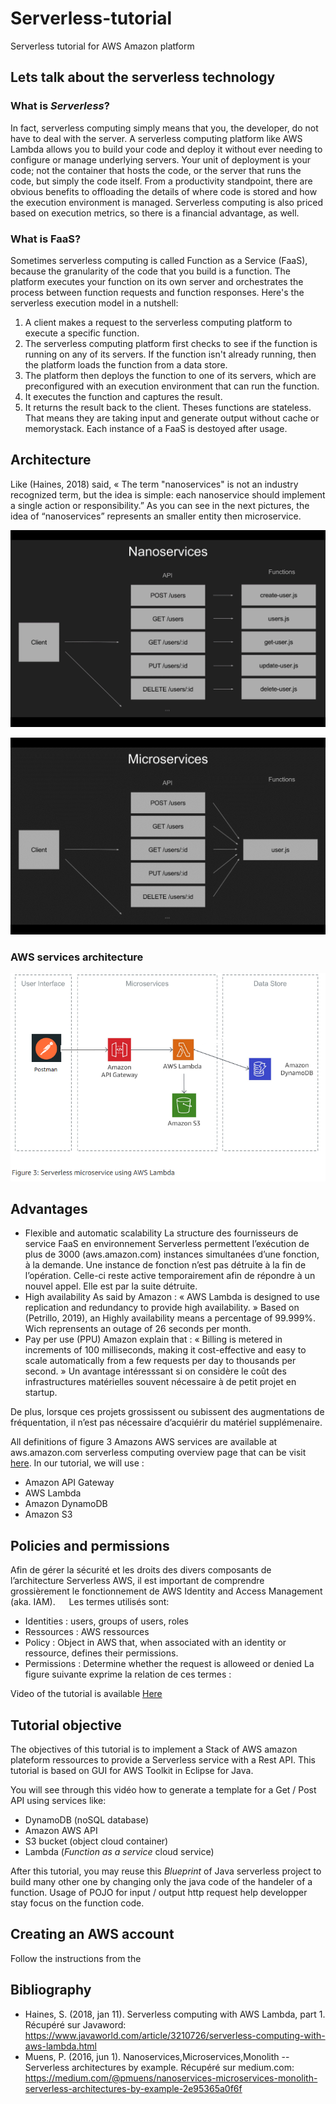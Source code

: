 # Serverless-tutorial
Serverless tutorial for AWS Amazon platform

## Lets talk about the serverless technology

### What is *Serverless*?

In fact, serverless computing simply means that you, the developer, do not have to deal with the server. A serverless computing platform like AWS Lambda allows you to build your code and deploy it without ever needing to configure or manage underlying servers. Your unit of deployment is your code; not the container that hosts the code, or the server that runs the code, but simply the code itself. From a productivity standpoint, there are obvious benefits to offloading the details of where code is stored and how the execution environment is managed. Serverless computing is also priced based on execution metrics, so there is a financial advantage, as well. 

### What is FaaS?

Sometimes serverless computing is called Function as a Service (FaaS), because the granularity of the code that you build is a function. The platform executes your function on its own server and orchestrates the process between function requests and function responses.
Here's the serverless execution model in a nutshell:
1.	A client makes a request to the serverless computing platform to execute a specific function.
2.	The serverless computing platform first checks to see if the function is running on any of its servers. If the function isn't already running, then the platform loads the function from a data store.
3.	The platform then deploys the function to one of its servers, which are preconfigured with an execution environment that can run the function.
4.	It executes the function and captures the result.
5.	It returns the result back to the client.
Theses functions are stateless. That means they are taking input and generate output without cache or memorystack. Each instance of a FaaS is destoyed after usage.

## Architecture

Like (Haines, 2018) said, « The term "nanoservices" is not an industry recognized term, but the idea is simple: each nanoservice should implement a single action or responsibility.”
As you can see in the next pictures, the idea of “nanoservices” represents an smaller entity then microservice. 

![Nanoservice example](https://github.com/team35mazda/Serverless-tutorial/blob/master/Tutorial%20assets/nanoservices.png)

![Microservice example](https://github.com/team35mazda/Serverless-tutorial/blob/master/Tutorial%20assets/Microservices.png)

### AWS services architecture

![](https://github.com/team35mazda/Serverless-tutorial/blob/master/Tutorial%20assets/AWSDeploymentDiagram.png)



## Advantages

-	Flexible and automatic scalability
La structure des fournisseurs de service FaaS en environnement Serverless permettent l’exécution de plus de 3000 (aws.amazon.com) instances simultanées d’une fonction, à la demande. Une instance de fonction n’est pas détruite à la fin de l’opération. Celle-ci reste active temporairement afin de répondre à un nouvel appel. Elle est par la suite détruite.
-	High availability
As said by Amazon : « AWS Lambda is designed to use replication and redundancy to provide high availability. » Based on (Petrillo, 2019), an Highly availability means a percentage of 99.999%. Wich reprensents an outage of 26 seconds per month.
-	Pay per use (PPU) 
Amazon explain that : « Billing is metered in increments of 100 milliseconds, making it cost-effective and easy to scale automatically from a few requests per day to thousands per second. » 
Un avantage intéresssant si on considère le coût des infrastructures matérielles souvent nécessaire à de petit projet en startup.

De plus, lorsque ces projets grossissent ou subissent des augmentations de fréquentation, il n’est pas nécessaire d’acquiérir du matériel supplémenaire.

All definitions of figure 3 Amazons AWS services are available at aws.amazon.com serverless computing overview page that can be visit [here](https://aws.amazon.com/serverless/?nc1=h_ls).
In our tutorial, we will use :
-	Amazon API Gateway
-	AWS Lambda
-	Amazon DynamoDB
-	Amazon S3

## Policies and permissions
Afin de gérer la sécurité et les droits des divers composants de l’architecture Serverless AWS, il est important de comprendre grossièrement le fonctionnement de AWS Identity and Access Management (aka. IAM).
 
Les termes utilisés sont:
-	Identities : users, groups of users, roles
-	Ressources : AWS ressources
-	Policy : Object in AWS that, when associated with an identity or ressource, defines their permissions.
-	 Permissions : Determine whether the request is alloweed or denied
La figure suivante exprime la relation de ces termes :




Video of the tutorial is available [Here](https://youtu.be/7YXbP4EtYwU)


## Tutorial objective
The objectives of this tutorial is to implement a Stack of AWS amazon plateform ressources to provide a Serverless service with a Rest API. This tutorial is based on GUI for AWS Toolkit in Eclipse for Java.

You will see through this vidéo how to generate a template for a Get / Post API using services like:
- DynamoDB (noSQL database)
- Amazon AWS API
- S3 bucket (object cloud container)
- Lambda (*Function as a service* cloud service)

After this tutorial, you may reuse this *Blueprint* of Java serverless project to build many other one by changing only the java code of the handeler of a function. Usage of POJO for input / output http request help developper stay focus on the function code.

## Creating an AWS account

Follow the instructions from the 



## Bibliography

- Haines, S. (2018, jan 11). Serverless computing with AWS Lambda, part 1. Récupéré sur Javaword: https://www.javaworld.com/article/3210726/serverless-computing-with-aws-lambda.html
- Muens, P. (2016, jun 1). Nanoservices,Microservices,Monolith -- Serverless architectures by example. Récupéré sur medium.com: https://medium.com/@pmuens/nanoservices-microservices-monolith-serverless-architectures-by-example-2e95365a0f6f



